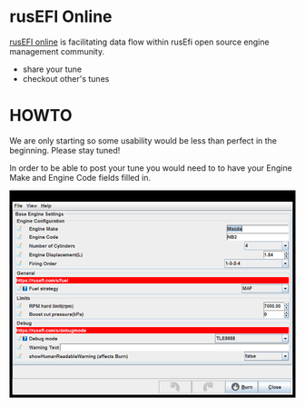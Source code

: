 
# rusEFI Online

[rusEFI online](https://rusefi.com/online/) is facilitating data flow within rusEfi open source engine management community.

- share your tune
- checkout other's tunes


# HOWTO

We are only starting so some usability would be less than perfect in the beginning. Please stay tuned!

In order to be able to post your tune you would need to to have your Engine Make and Engine Code fields filled in.

![x](overview/TS_generated/dialog_Base_Engine_Settings.png)



